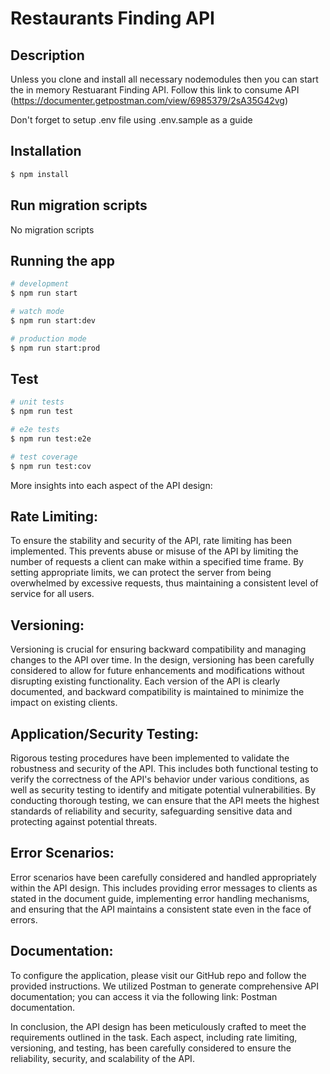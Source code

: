 # Restaurants Finding API

## Description

Unless you clone and install all necessary nodemodules then you can start the in memory Restuarant Finding API. Follow this link to consume API (https://documenter.getpostman.com/view/6985379/2sA35G42vg)


Don't forget to setup .env file using .env.sample as a guide

## Installation

```bash
$ npm install
```

## Run migration scripts

No migration scripts

## Running the app

```bash
# development
$ npm run start

# watch mode
$ npm run start:dev

# production mode
$ npm run start:prod
```

## Test

```bash
# unit tests
$ npm run test

# e2e tests
$ npm run test:e2e

# test coverage
$ npm run test:cov
```

More insights into each aspect of the API design:

## Rate Limiting:
To ensure the stability and security of the API, rate limiting has been implemented. This prevents abuse or misuse of the API by limiting the number of requests a client can make within a specified time frame. By setting appropriate limits, we can protect the server from being overwhelmed by excessive requests, thus maintaining a consistent level of service for all users.

## Versioning:
Versioning is crucial for ensuring backward compatibility and managing changes to the API over time. In the design, versioning has been carefully considered to allow for future enhancements and modifications without disrupting existing functionality. Each version of the API is clearly documented, and backward compatibility is maintained to minimize the impact on existing clients.

## Application/Security Testing:
Rigorous testing procedures have been implemented to validate the robustness and security of the API. This includes both functional testing to verify the correctness of the API's behavior under various conditions, as well as security testing to identify and mitigate potential vulnerabilities. By conducting thorough testing, we can ensure that the API meets the highest standards of reliability and security, safeguarding sensitive data and protecting against potential threats.

## Error Scenarios:
Error scenarios have been carefully considered and handled appropriately within the API design. This includes providing error messages to clients as stated in the document guide, implementing error handling mechanisms, and ensuring that the API maintains a consistent state even in the face of errors. 

## Documentation:
To configure the application, please visit our GitHub repo and follow the provided instructions. We utilized Postman to generate comprehensive API documentation; you can access it via the following link: Postman documentation.

In conclusion, the API design has been meticulously crafted to meet the requirements outlined in the task. Each aspect, including rate limiting, versioning, and testing, has been carefully considered to ensure the reliability, security, and scalability of the API.
